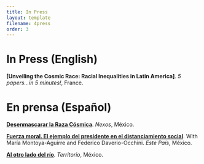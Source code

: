 ```yaml
---
title: In Press
layout: template
filename: 4press
order: 3
--- 
```


# In Press (English)

**[Unveiling the Cosmic Race: Racial Inequalities in Latin America]**. *5 papers...in 5 minutes!*, France.

# En prensa (Español)

**[Desenmascarar la Raza Cósmica](https://economia.nexos.com.mx/desenmascarar-la-raza-cosmica/)**. *Nexos*, México.

**[Fuerza moral. El ejemplo del presidente en el distanciamiento social](https://estepais.com/tendencias_y_opiniones/fuerza-moral-el-ejemplo-del-presidente-en-el-distanciamiento-social/)**. With María Montoya-Aguirre and Federico Daverio-Occhini. *Este País*, México.

**[Al otro lado del río](https://www.territorio.mx/al-otro-lado-del-rio/)**. *Territorio*, México.
